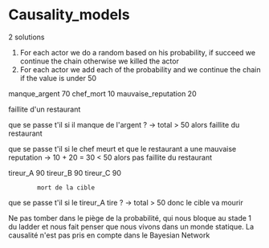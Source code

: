 # Causality_models

2 solutions

1. For each actor we do a random based on his probability, if succeed we continue the chain otherwise we killed the actor
2. For each actor we add each of the probability and we continue the chain if the value is under 50

manque_argent 70  chef_mort 10   mauvaise_reputation 20 

faillite d'un restaurant

que se passe t'il si il manque de l'argent ?
-> total > 50 alors faillite du restaurant

que se passe t'il si le chef meurt et que le restaurant a une mauvaise reputation
-> 10 + 20 = 30 < 50 alors pas faillite du restaurant

tireur_A 90     tireur_B 90    tireur_C 90
            
            mort de la cible

que se passe t'il si le tireur_A tire ?
-> total > 50 donc le cible va mourir

Ne pas tomber dans le piège de la probabilité, qui
nous bloque au stade 1 du ladder et nous fait penser que nous
vivons dans un monde statique.
La causalité n'est pas pris en compte dans le Bayesian Network